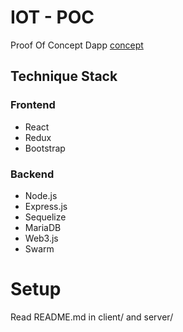# IOT - POC
Proof Of Concept Dapp
[concept](https://hackmd.io/EYFgJgZg7ArAzANgLQIMZmEkBTYqkAcUYcSAjBAEyqVhkhl1xA==)

## Technique Stack

### Frontend
- React
- Redux
- Bootstrap

### Backend
- Node.js
- Express.js
- Sequelize
- MariaDB
- Web3.js
- Swarm

# Setup

Read README.md in client/ and server/


